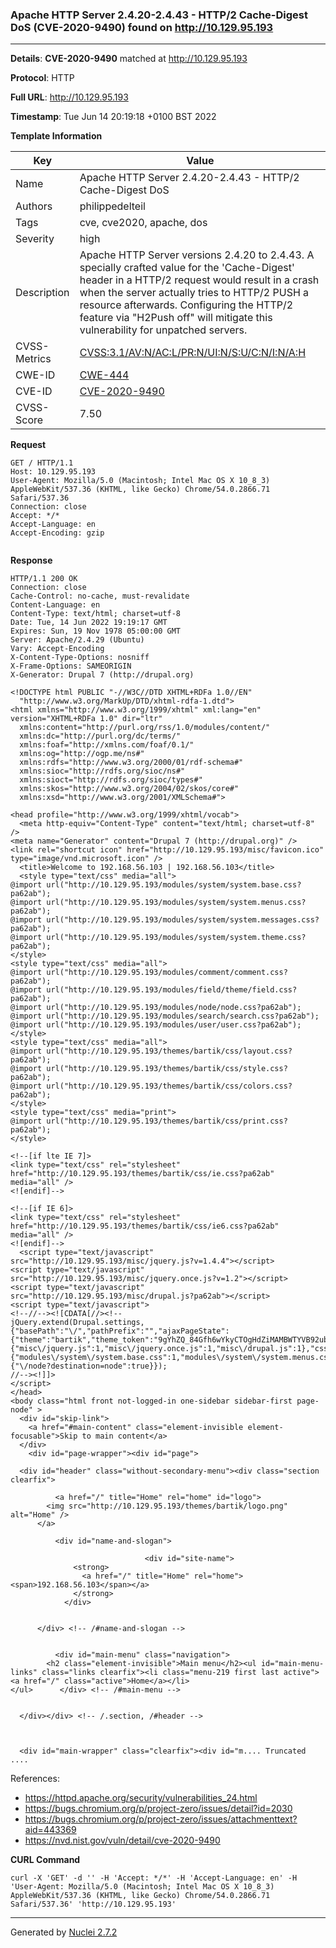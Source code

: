 ### Apache HTTP Server 2.4.20-2.4.43 - HTTP/2 Cache-Digest DoS (CVE-2020-9490) found on http://10.129.95.193
---
**Details**: **CVE-2020-9490**  matched at http://10.129.95.193

**Protocol**: HTTP

**Full URL**: http://10.129.95.193

**Timestamp**: Tue Jun 14 20:19:18 +0100 BST 2022

**Template Information**

| Key | Value |
|---|---|
| Name | Apache HTTP Server 2.4.20-2.4.43 - HTTP/2 Cache-Digest DoS |
| Authors | philippedelteil |
| Tags | cve, cve2020, apache, dos |
| Severity | high |
| Description | Apache HTTP Server versions 2.4.20 to 2.4.43. A specially crafted value for the 'Cache-Digest' header in a HTTP/2 request would result in a crash when the server actually tries to HTTP/2 PUSH a resource afterwards. Configuring the HTTP/2 feature via "H2Push off" will mitigate this vulnerability for unpatched servers. |
| CVSS-Metrics | [CVSS:3.1/AV:N/AC:L/PR:N/UI:N/S:U/C:N/I:N/A:H](https://www.first.org/cvss/calculator/3.1#CVSS:3.1/AV:N/AC:L/PR:N/UI:N/S:U/C:N/I:N/A:H) |
| CWE-ID | [CWE-444](https://cwe.mitre.org/data/definitions/444.html) |
| CVE-ID | [CVE-2020-9490](https://cve.mitre.org/cgi-bin/cvename.cgi?name=cve-2020-9490) |
| CVSS-Score | 7.50 |

**Request**
```http
GET / HTTP/1.1
Host: 10.129.95.193
User-Agent: Mozilla/5.0 (Macintosh; Intel Mac OS X 10_8_3) AppleWebKit/537.36 (KHTML, like Gecko) Chrome/54.0.2866.71 Safari/537.36
Connection: close
Accept: */*
Accept-Language: en
Accept-Encoding: gzip


```

**Response**
```http
HTTP/1.1 200 OK
Connection: close
Cache-Control: no-cache, must-revalidate
Content-Language: en
Content-Type: text/html; charset=utf-8
Date: Tue, 14 Jun 2022 19:19:17 GMT
Expires: Sun, 19 Nov 1978 05:00:00 GMT
Server: Apache/2.4.29 (Ubuntu)
Vary: Accept-Encoding
X-Content-Type-Options: nosniff
X-Frame-Options: SAMEORIGIN
X-Generator: Drupal 7 (http://drupal.org)

<!DOCTYPE html PUBLIC "-//W3C//DTD XHTML+RDFa 1.0//EN"
  "http://www.w3.org/MarkUp/DTD/xhtml-rdfa-1.dtd">
<html xmlns="http://www.w3.org/1999/xhtml" xml:lang="en" version="XHTML+RDFa 1.0" dir="ltr"
  xmlns:content="http://purl.org/rss/1.0/modules/content/"
  xmlns:dc="http://purl.org/dc/terms/"
  xmlns:foaf="http://xmlns.com/foaf/0.1/"
  xmlns:og="http://ogp.me/ns#"
  xmlns:rdfs="http://www.w3.org/2000/01/rdf-schema#"
  xmlns:sioc="http://rdfs.org/sioc/ns#"
  xmlns:sioct="http://rdfs.org/sioc/types#"
  xmlns:skos="http://www.w3.org/2004/02/skos/core#"
  xmlns:xsd="http://www.w3.org/2001/XMLSchema#">

<head profile="http://www.w3.org/1999/xhtml/vocab">
  <meta http-equiv="Content-Type" content="text/html; charset=utf-8" />
<meta name="Generator" content="Drupal 7 (http://drupal.org)" />
<link rel="shortcut icon" href="http://10.129.95.193/misc/favicon.ico" type="image/vnd.microsoft.icon" />
  <title>Welcome to 192.168.56.103 | 192.168.56.103</title>
  <style type="text/css" media="all">
@import url("http://10.129.95.193/modules/system/system.base.css?pa62ab");
@import url("http://10.129.95.193/modules/system/system.menus.css?pa62ab");
@import url("http://10.129.95.193/modules/system/system.messages.css?pa62ab");
@import url("http://10.129.95.193/modules/system/system.theme.css?pa62ab");
</style>
<style type="text/css" media="all">
@import url("http://10.129.95.193/modules/comment/comment.css?pa62ab");
@import url("http://10.129.95.193/modules/field/theme/field.css?pa62ab");
@import url("http://10.129.95.193/modules/node/node.css?pa62ab");
@import url("http://10.129.95.193/modules/search/search.css?pa62ab");
@import url("http://10.129.95.193/modules/user/user.css?pa62ab");
</style>
<style type="text/css" media="all">
@import url("http://10.129.95.193/themes/bartik/css/layout.css?pa62ab");
@import url("http://10.129.95.193/themes/bartik/css/style.css?pa62ab");
@import url("http://10.129.95.193/themes/bartik/css/colors.css?pa62ab");
</style>
<style type="text/css" media="print">
@import url("http://10.129.95.193/themes/bartik/css/print.css?pa62ab");
</style>

<!--[if lte IE 7]>
<link type="text/css" rel="stylesheet" href="http://10.129.95.193/themes/bartik/css/ie.css?pa62ab" media="all" />
<![endif]-->

<!--[if IE 6]>
<link type="text/css" rel="stylesheet" href="http://10.129.95.193/themes/bartik/css/ie6.css?pa62ab" media="all" />
<![endif]-->
  <script type="text/javascript" src="http://10.129.95.193/misc/jquery.js?v=1.4.4"></script>
<script type="text/javascript" src="http://10.129.95.193/misc/jquery.once.js?v=1.2"></script>
<script type="text/javascript" src="http://10.129.95.193/misc/drupal.js?pa62ab"></script>
<script type="text/javascript">
<!--//--><![CDATA[//><!--
jQuery.extend(Drupal.settings, {"basePath":"\/","pathPrefix":"","ajaxPageState":{"theme":"bartik","theme_token":"9gYhZQ_84Gfh6wYkyCTOgHdZiMAMBWTYVB92ubcULSU","js":{"misc\/jquery.js":1,"misc\/jquery.once.js":1,"misc\/drupal.js":1},"css":{"modules\/system\/system.base.css":1,"modules\/system\/system.menus.css":1,"modules\/system\/system.messages.css":1,"modules\/system\/system.theme.css":1,"modules\/comment\/comment.css":1,"modules\/field\/theme\/field.css":1,"modules\/node\/node.css":1,"modules\/search\/search.css":1,"modules\/user\/user.css":1,"themes\/bartik\/css\/layout.css":1,"themes\/bartik\/css\/style.css":1,"themes\/bartik\/css\/colors.css":1,"themes\/bartik\/css\/print.css":1,"themes\/bartik\/css\/ie.css":1,"themes\/bartik\/css\/ie6.css":1}},"urlIsAjaxTrusted":{"\/node?destination=node":true}});
//--><!]]>
</script>
</head>
<body class="html front not-logged-in one-sidebar sidebar-first page-node" >
  <div id="skip-link">
    <a href="#main-content" class="element-invisible element-focusable">Skip to main content</a>
  </div>
    <div id="page-wrapper"><div id="page">

  <div id="header" class="without-secondary-menu"><div class="section clearfix">

          <a href="/" title="Home" rel="home" id="logo">
        <img src="http://10.129.95.193/themes/bartik/logo.png" alt="Home" />
      </a>
    
          <div id="name-and-slogan">

                              <div id="site-name">
              <strong>
                <a href="/" title="Home" rel="home"><span>192.168.56.103</span></a>
              </strong>
            </div>
                  
        
      </div> <!-- /#name-and-slogan -->
    
    
          <div id="main-menu" class="navigation">
        <h2 class="element-invisible">Main menu</h2><ul id="main-menu-links" class="links clearfix"><li class="menu-219 first last active"><a href="/" class="active">Home</a></li>
</ul>      </div> <!-- /#main-menu -->
    
    
  </div></div> <!-- /.section, /#header -->

  
  
  <div id="main-wrapper" class="clearfix"><div id="m.... Truncated ....
```

References: 
- https://httpd.apache.org/security/vulnerabilities_24.html
- https://bugs.chromium.org/p/project-zero/issues/detail?id=2030
- https://bugs.chromium.org/p/project-zero/issues/attachmenttext?aid=443369
- https://nvd.nist.gov/vuln/detail/cve-2020-9490

**CURL Command**
```
curl -X 'GET' -d '' -H 'Accept: */*' -H 'Accept-Language: en' -H 'User-Agent: Mozilla/5.0 (Macintosh; Intel Mac OS X 10_8_3) AppleWebKit/537.36 (KHTML, like Gecko) Chrome/54.0.2866.71 Safari/537.36' 'http://10.129.95.193'
```
---
Generated by [Nuclei 2.7.2](https://github.com/projectdiscovery/nuclei)